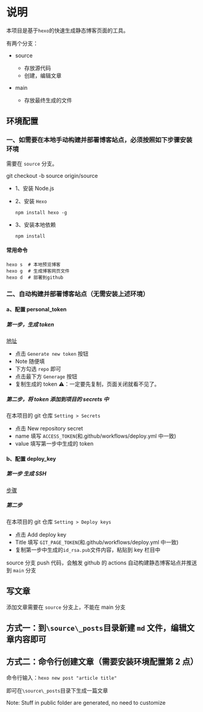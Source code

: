 # 说明

本项目是基于`hexo`的快速生成静态博客页面的工具。

有两个分支：

- source

  - 存放源代码
  - 创建，编辑文章

- main
  - 存放最终生成的文件

## 环境配置

### 一、如需要在本地手动构建并部署博客站点，必须按照如下步骤安装环境

需要在 `source` 分支。

git checkout -b source origin/source

- 1、安装 Node.js
- 2、安装 `Hexo`

  `npm install hexo -g`

- 3、安装本地依赖

  `npm install`

#### 常用命令

```shell
hexo s  # 本地预览博客
hexo g  # 生成博客网页文件
hexo d  # 部署到github
```

### 二、自动构建并部署博客站点（无需安装上述环境）

#### a、配置 personal_token

##### 第一步，生成 token

[地址](https://github.com/settings/tokens)

- 点击 `Generate new token` 按钮
- Note 随便填
- 下方勾选 `repo` 即可
- 点击最下方 `Generage` 按钮
- 复制生成的 token ⚠️：一定要先复制，页面关闭就看不见了。

##### 第二步，将 token 添加到项目的 secrets 中

在本项目的 git 仓库 `Setting > Secrets`

- 点击 New repository secret
- name 填写 `ACCESS_TOKEN`(和.github/workflows/deploy.yml 中一致)
- value 填写第一步中生成的 token

#### b、配置 deploy_key

##### 第一步 生成 SSH

[步骤](https://blog.csdn.net/qq_40741855/article/details/83338596)

##### 第二步

在本项目的 git 仓库 `Setting > Deploy keys`

- 点击 Add deploy key
- Title 填写 `GIT_PAGE_TOKEN`(和.github/workflows/deploy.yml 中一致)
- 复制第一步中生成的`id_rsa.pub`文件内容，粘贴到 key 栏目中

source 分支 push 代码，会触发 github 的 actions 自动构建静态博客站点并推送到 `main` 分支

## 写文章

添加文章需要在 `source` 分支上，不能在 main 分支

## 方式一：到`\source\_posts`目录新建 `md` 文件，编辑文章内容即可

## 方式二：命令行创建文章（需要安装环境配置第 2 点）

命令行输入：`hexo new post "article title"`

即可在`\source\_posts`目录下生成一篇文章


Note:
Stuff in public folder are generated, no need to customize
